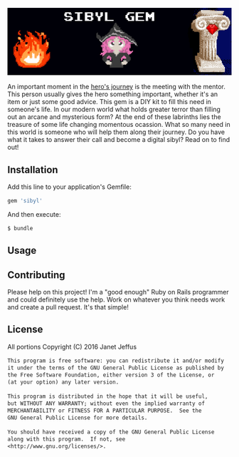 <img src="graphics/sibyl_logo.png" alt="Sibyl Gem" style="width: 600px;"
width="600" />

An important moment in the [hero's
journey](http://www.thewritersjourney.com/hero's_journey.htm) is the meeting
with the mentor. This person usually gives the hero something important,
whether it's an item or just some good advice. This gem is a DIY kit to
fill this need in someone's life. In our modern world what holds greater
terror than filling out an arcane and mysterious form? At the end of
these labrinths lies the treasure of some life changing momentous
ocassion. What so many need in this world is someone who will help them
along their journey. Do you have what it takes to answer their call and
become a digital sibyl? Read on to find out!

## Installation
Add this line to your application's Gemfile:

```ruby
gem 'sibyl'
```

And then execute:
```bash
$ bundle
```

## Usage


## Contributing

Please help on this project! I'm a "good enough" Ruby on Rails
programmer and could definitely use the help. Work on whatever you think
needs work and create a pull request. It's that simple!

## License

All portions Copyright (C) 2016 Janet Jeffus

    This program is free software: you can redistribute it and/or modify
    it under the terms of the GNU General Public License as published by
    the Free Software Foundation, either version 3 of the License, or
    (at your option) any later version.

    This program is distributed in the hope that it will be useful,
    but WITHOUT ANY WARRANTY; without even the implied warranty of
    MERCHANTABILITY or FITNESS FOR A PARTICULAR PURPOSE.  See the
    GNU General Public License for more details.

    You should have received a copy of the GNU General Public License
    along with this program.  If not, see
    <http://www.gnu.org/licenses/>.
